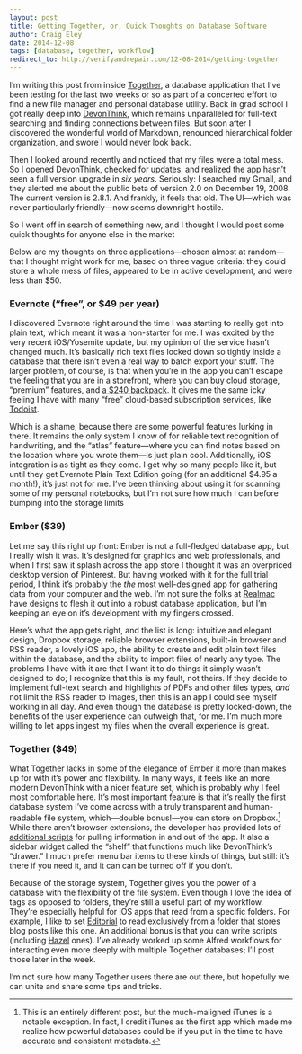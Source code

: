 ```yaml
---  
layout: post 
title: Getting Together, or, Quick Thoughts on Database Software
author: Craig Eley 
date: 2014-12-08
tags: [database, together, workflow]
redirect_to: http://verifyandrepair.com/12-08-2014/getting-together
---
```


I’m writing this post from inside [Together](http://reinventedsoftware.com/together/), a database application that I’ve been testing for the last two weeks or so as part of a concerted effort to find a new file manager and personal database utility. Back in grad school I got really deep into [DevonThink](http://www.devontechnologies.com/products/devonthink/overview.html), which remains unparalleled for full-text searching and finding connections between files. But soon after I discovered the wonderful world of Markdown, renounced hierarchical folder organization, and swore I would never look back.

Then I looked around recently and noticed that my files were a total mess. So I opened DevonThink, checked for updates, and realized the app hasn’t seen a full version upgrade in *six years*. Seriously: I searched my Gmail, and they alerted me about the public beta of version 2.0 on December 19, 2008. The current version is 2.8.1. And frankly, it feels that old. The UI—which was never particularly friendly—now seems downright hostile.

So I went off in search of something new, and I thought I would post some quick thoughts for anyone else in the market 

Below are my thoughts on three applications—chosen almost at random—that I thought might work for me, based on three vague criteria: they could store a whole mess of files, appeared to be in active development, and were less than $50.

### Evernote (“free”, or $49 per year)

I discovered Evernote right around the time I was starting to really get into plain text, which meant it was a non-starter for me. I was excited by the very recent iOS/Yosemite update, but my opinion of the service hasn’t changed much. It’s basically rich text files locked down so tightly inside a database that there isn’t even a real way to batch export your stuff. The larger problem, of course, is that when you’re in the app you can’t escape the feeling that you are in a storefront, where you can buy cloud storage, “premium” features, and [a $240 backpack](https://www.evernote.com/market/feature/rucksack). It gives me the same icky feeling I have with many “free” cloud-based subscription services, like [Todoist](https://en.todoist.com/).

Which is a shame, because there are some powerful features lurking in there. It remains the only system I know of for reliable text recognition of handwriting, and the “atlas” feature—where you can find notes based on the location where you wrote them—is just plain cool. Additionally, iOS integration is as tight as they come. I get why so many people like it, but until they get Evernote Plain Text Edition going (for an additional $4.95 a month!), it’s just not for me. I’ve been thinking about using it for scanning some of my personal notebooks, but I’m not sure how much I can before bumping into the storage limits

### Ember ($39)

Let me say this right up front: Ember is not a full-fledged database app, but I really wish it was. It’s designed for graphics and web professionals, and when I first saw it splash across the app store I thought it was an overpriced desktop version of Pinterest. But having worked with it for the full trial period, I think it’s probably the *the* most well-designed app for gathering data from your computer and the web. I’m not sure the folks at [Realmac](http://realmacsoftware.com/) have designs to flesh it out into a robust database application, but I’m keeping an eye on it’s development with my fingers crossed.

Here’s what the app gets right, and the list is long: intuitive and elegant design, Dropbox storage, reliable browser extensions, built-in browser and RSS reader, a lovely iOS app, the ability to create and edit plain text files within the database, and the ability to import files of nearly any type. The problems I have with it are that I want it to do things it simply wasn’t designed to do; I recognize that this is my fault, not theirs. If they decide to implement full-text search and highlights of PDFs and other files types, *and* not limit the RSS reader to images, then this is an app I could see myself working in all day. And even though the database is pretty locked-down, the benefits of the user experience can outweigh that, for me. I’m much more willing to let apps ingest my files when the overall experience is great.

### Together ($49) 

What Together lacks in some of the elegance of Ember it more than makes up for with it’s power and flexibility. In many ways, it feels like an more modern DevonThink with a nicer feature set, which is probably why I feel most comfortable here. It’s most important feature is that it’s really the first database system I’ve come across with a truly transparent and human-readable file system, which—double bonus!—you can store on Dropbox.[^1411292150] While there aren’t browser extensions, the developer has provided lots of [additional scripts](http://reinventedsoftware.com/together/scripts/index.html) for pulling information in and out of the app. It also a sidebar widget called the “shelf” that functions much like DevonThink’s “drawer.” I much prefer menu bar items to these kinds of things, but still: it’s there if you need it, and it can can be turned off if you don’t.

Because of the storage system, Together gives you the power of a database with the flexibility of the file system. Even though I love the idea of tags as opposed to folders, they’re still a useful part of my workflow. They’re especially helpful for iOS apps that read from a specific folders. For example, I like to set [Editorial](http://omz-software.com/editorial/) to read exclusively from a folder that stores blog posts like this one. An additional bonus is that you can write scripts (including [Hazel](http://www.noodlesoft.com/hazel.php) ones). I’ve already worked up some Alfred workflows for interacting even more deeply with multiple Together databases; I’ll post those later in the week.

I’m not sure how many Together users there are out there, but hopefully we can unite and share some tips and tricks.

[^1411292150]: This is an entirely different post, but the much-maligned iTunes is a notable exception. In fact, I credit iTunes as the first app which made me realize how powerful databases could be if you put in the time to have accurate and consistent metadata.